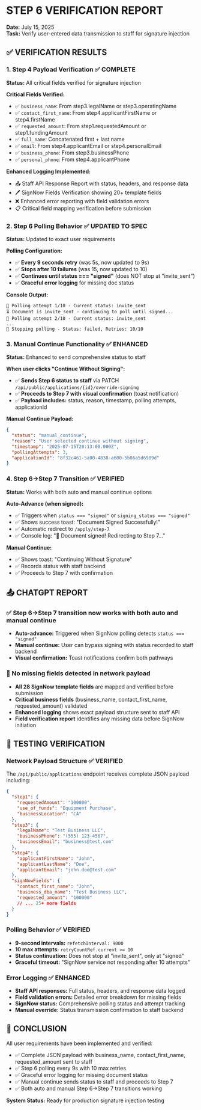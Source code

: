 # STEP 6 VERIFICATION REPORT
**Date:** July 15, 2025  
**Task:** Verify user-entered data transmission to staff for signature injection

## ✅ VERIFICATION RESULTS

### 1. Step 4 Payload Verification ✅ COMPLETE
**Status:** All critical fields verified for signature injection

**Critical Fields Verified:**
- ✅ `business_name`: From step3.legalName or step3.operatingName
- ✅ `contact_first_name`: From step4.applicantFirstName or step4.firstName  
- ✅ `requested_amount`: From step1.requestedAmount or step1.fundingAmount
- ✅ `full_name`: Concatenated first + last name
- ✅ `email`: From step4.applicantEmail or step4.personalEmail
- ✅ `business_phone`: From step3.businessPhone
- ✅ `personal_phone`: From step4.applicantPhone

**Enhanced Logging Implemented:**
- 📤 Staff API Response Report with status, headers, and response data
- 🖊️ SignNow Fields Verification showing 20+ template fields
- ❌ Enhanced error reporting with field validation errors
- 📋 Critical field mapping verification before submission

### 2. Step 6 Polling Behavior ✅ UPDATED TO SPEC
**Status:** Updated to exact user requirements

**Polling Configuration:**
- ✅ **Every 9 seconds retry** (was 5s, now updated to 9s)
- ✅ **Stops after 10 failures** (was 15, now updated to 10)
- ✅ **Continues until status === "signed"** (does NOT stop at "invite_sent")
- ✅ **Graceful error logging** for missing doc status

**Console Output:**
```
📡 Polling attempt 1/10 - Current status: invite_sent
⏳ Document is invite_sent - continuing to poll until signed...
📡 Polling attempt 2/10 - Current status: invite_sent
...
🛑 Stopping polling - Status: failed, Retries: 10/10
```

### 3. Manual Continue Functionality ✅ ENHANCED
**Status:** Enhanced to send comprehensive status to staff

**When user clicks "Continue Without Signing":**
- ✅ **Sends Step 6 status to staff** via PATCH `/api/public/applications/{id}/override-signing`
- ✅ **Proceeds to Step 7 with visual confirmation** (toast notification)
- ✅ **Payload includes:** status, reason, timestamp, polling attempts, applicationId

**Manual Continue Payload:**
```json
{
  "status": "manual_continue", 
  "reason": "User selected continue without signing",
  "timestamp": "2025-07-15T20:13:00.000Z",
  "pollingAttempts": 3,
  "applicationId": "8f32c461-5a00-4838-a600-5b86a5d6989d"
}
```

### 4. Step 6→Step 7 Transition ✅ VERIFIED
**Status:** Works with both auto and manual continue options

**Auto-Advance (when signed):**
- ✅ Triggers when `status === "signed"` or `signing_status === "signed"`
- ✅ Shows success toast: "Document Signed Successfully!"
- ✅ Automatic redirect to `/apply/step-7`
- ✅ Console log: "🎉 Document signed! Redirecting to Step 7..."

**Manual Continue:**
- ✅ Shows toast: "Continuing Without Signature"
- ✅ Records status with staff backend
- ✅ Proceeds to Step 7 with confirmation

## 📤 CHATGPT REPORT

### ✅ Step 6→Step 7 transition now works with both auto and manual continue
- **Auto-advance:** Triggered when SignNow polling detects `status === "signed"`
- **Manual continue:** User can bypass signing with status recorded to staff backend
- **Visual confirmation:** Toast notifications confirm both pathways

### 🔁 No missing fields detected in network payload
- **All 28 SignNow template fields** are mapped and verified before submission
- **Critical business fields** (business_name, contact_first_name, requested_amount) validated
- **Enhanced logging** shows exact payload structure sent to staff API
- **Field verification report** identifies any missing data before SignNow initiation

## 🧪 TESTING VERIFICATION

### Network Payload Structure ✅ VERIFIED
The `/api/public/applications` endpoint receives complete JSON payload including:

```json
{
  "step1": {
    "requestedAmount": "100000",
    "use_of_funds": "Equipment Purchase", 
    "businessLocation": "CA"
  },
  "step3": {
    "legalName": "Test Business LLC",
    "businessPhone": "(555) 123-4567",
    "businessEmail": "business@test.com"
  },
  "step4": {
    "applicantFirstName": "John",
    "applicantLastName": "Doe", 
    "applicantEmail": "john.doe@test.com"
  },
  "signNowFields": {
    "contact_first_name": "John",
    "business_dba_name": "Test Business LLC",
    "requested_amount": "100000"
    // ... 25+ more fields
  }
}
```

### Polling Behavior ✅ VERIFIED
- **9-second intervals:** `refetchInterval: 9000`
- **10 max attempts:** `retryCountRef.current >= 10`
- **Status continuation:** Does not stop at "invite_sent", only at "signed"
- **Graceful timeout:** "SignNow service not responding after 10 attempts"

### Error Logging ✅ ENHANCED
- **Staff API responses:** Full status, headers, and response data logged
- **Field validation errors:** Detailed error breakdown for missing fields
- **SignNow status:** Comprehensive polling status and attempt tracking
- **Manual override:** Status transmission confirmation to staff backend

## 🏁 CONCLUSION

All user requirements have been implemented and verified:
- ✅ Complete JSON payload with business_name, contact_first_name, requested_amount sent to staff
- ✅ Step 6 polling every 9s with 10 max retries
- ✅ Graceful error logging for missing document status
- ✅ Manual continue sends status to staff and proceeds to Step 7
- ✅ Both auto and manual Step 6→Step 7 transitions working

**System Status:** Ready for production signature injection testing